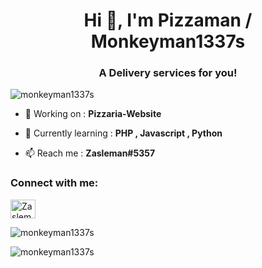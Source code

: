 <h1 align="center">Hi 👋, I'm Pizzaman / Monkeyman1337s</h1>
<h3 align="center">A Delivery services for you!</h3>

<p align="left"> <img src="https://komarev.com/ghpvc/?username=monkeyman1337s&label=Profile%20views&color=0e75b6&style=flat" alt="monkeyman1337s" /> </p>

- 🔧 Working on : **Pizzaria-Website**

- 🌱 Currently learning : **PHP , Javascript , Python**

- 📫 Reach me : **Zasleman#5357**

<h3 align="left">Connect with me:</h3>
<p align="left">
<a href="https://discord.gg/Zasleman#5357" target="blank"><img align="center" src="https://raw.githubusercontent.com/rahuldkjain/github-profile-readme-generator/master/src/images/icons/Social/discord.svg" alt="Zasleman#5357" height="30" width="40" /></a>
</p>

<p><img align="center" src="https://github-readme-stats.vercel.app/api/top-langs?username=monkeyman1337s&show_icons=true&locale=en&layout=compact" alt="monkeyman1337s" /></p>

<p><img align="center" src="https://github-readme-streak-stats.herokuapp.com/?user=monkeyman1337s&" alt="monkeyman1337s" /></p>
